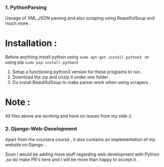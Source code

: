 ### 1. PythonParsing
Usuage of XML,JSON parsing and also scraping  using BeautifulSoup and much more .

# Installation :
Before anything install python using `sudo apt-get install python3 ` or using pip `sudo pip install python3`
1. Setup a functioning python3 version for these programs to run .
2. Download the zip and unzip it under one folder .
3. Do install BeautifulSoup to make parser work when using scrapers .

# Note :
All files above are working and have no issues from my side :)

### 2. Django-Web-Development
Apart from the coursera course , it also contains an implementation of my website on Django .

Soon I would be adding more stuff regarding web development with Python ,so do make PR's here and I will be more than happy to accept it .
